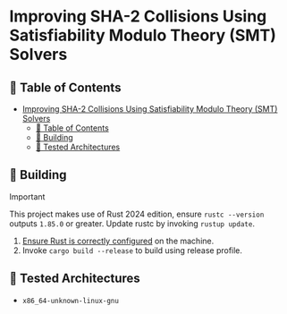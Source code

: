 # Improving SHA-2 Collisions Using Satisfiability Modulo Theory (SMT) Solvers

## 📄 Table of Contents
<!-- TOC -->
* [Improving SHA-2 Collisions Using Satisfiability Modulo Theory (SMT) Solvers](#improving-sha-2-collisions-using-satisfiability-modulo-theory-smt-solvers)
  * [📄 Table of Contents](#-table-of-contents)
  * [🔨 Building](#-building)
  * [🧪 Tested Architectures](#-tested-architectures)
<!-- TOC -->

## 🔨 Building
> [!IMPORTANT]
> This project makes use of Rust 2024 edition, ensure `rustc --version` outputs `1.85.0` or greater.
> Update rustc by invoking `rustup update`.

1) [Ensure Rust is correctly configured](https://www.rust-lang.org/tools/install) on the machine.
2) Invoke `cargo build --release` to build using release profile.

## 🧪 Tested Architectures
- `x86_64-unknown-linux-gnu`
